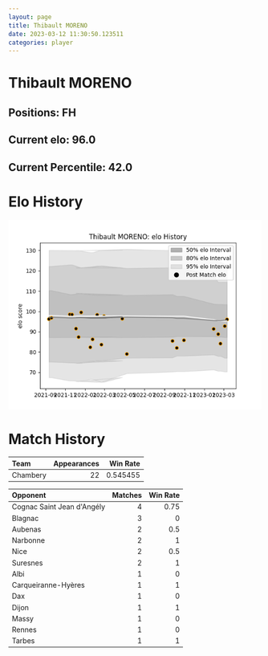 ```yaml
---  
layout: page  
title: Thibault MORENO  
date: 2023-03-12 11:30:50.123511  
categories: player  
---
```

# Thibault MORENO

## Positions: FH

## Current elo: 96.0

## Current Percentile: 42.0

# Elo History


![elo history](history_ThibaultMORENO.png)
# Match History


| Team     |   Appearances |   Win Rate |
|:---------|--------------:|-----------:|
| Chambery |            22 |   0.545455 |

| Opponent                   |   Matches |   Win Rate |
|:---------------------------|----------:|-----------:|
| Cognac Saint Jean d'Angély |         4 |       0.75 |
| Blagnac                    |         3 |       0    |
| Aubenas                    |         2 |       0.5  |
| Narbonne                   |         2 |       1    |
| Nice                       |         2 |       0.5  |
| Suresnes                   |         2 |       1    |
| Albi                       |         1 |       0    |
| Carqueiranne-Hyères        |         1 |       1    |
| Dax                        |         1 |       0    |
| Dijon                      |         1 |       1    |
| Massy                      |         1 |       0    |
| Rennes                     |         1 |       0    |
| Tarbes                     |         1 |       1    |
